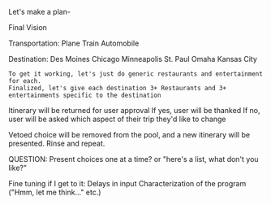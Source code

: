 Let's make a plan-

Final Vision

Transportation:
    Plane
    Train
    Automobile

Destination:
    Des Moines
    Chicago
    Minneapolis
    St. Paul
    Omaha
    Kansas City

    To get it working, let's just do generic restaurants and entertainment for each.
    Finalized, let's give each destination 3+ Restaurants and 3+ entertainments specific to the destination

Itinerary will be returned for user approval
If yes, user will be thanked
If no, user will be asked which aspect of their trip they'd like to change

Vetoed choice will be removed from the pool, and a new itinerary will be presented.
Rinse and repeat.

QUESTION: Present choices one at a time? or "here's a list, what don't you like?"



Fine tuning if I get to it:
Delays in input
Characterization of the program ("Hmm, let me think..." etc.)

